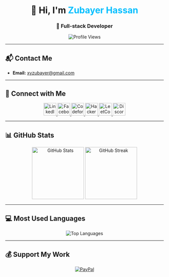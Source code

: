 <!-- PROFILE HEADER -->
<h1 align="center">👋 Hi, I'm <span style="color:#00bfff">Zubayer Hassan</span></h1>
<h3 align="center">🚀 Full-stack Developer</h3>

<p align="center">
  <img src="https://visitcount.itsvg.in/api?id=zubayer99&icon=5&color=3" alt="Profile Views" />
</p>

---

## 📬 Contact Me
- **Email:** [xyzubayer@gmail.com](mailto:xyzubayer@gmail.com)

---

## 🤝 Connect with Me
<p align="center">
  <a href="https://linkedin.com/in/zubayerhassan" target="_blank">
    <img src="https://raw.githubusercontent.com/rahuldkjain/github-profile-readme-generator/master/src/images/icons/Social/linked-in-alt.svg" alt="LinkedIn" height="40" width="40" />
  </a>
  <a href="https://fb.com/3xp1r3d50ul" target="_blank">
    <img src="https://raw.githubusercontent.com/rahuldkjain/github-profile-readme-generator/master/src/images/icons/Social/facebook.svg" alt="Facebook" height="40" width="40" />
  </a>
  <a href="https://codeforces.com/profile/5kullcru5h3r" target="_blank">
    <img src="https://cdn.iconscout.com/icon/free/png-256/code-forces-3628695-3029920.png" alt="Codeforces" height="40" width="40" />
  </a>
  <a href="https://www.hackerrank.com/code_zubayer" target="_blank">
    <img src="https://raw.githubusercontent.com/rahuldkjain/github-profile-readme-generator/master/src/images/icons/Social/hackerrank.svg" alt="HackerRank" height="40" width="40" />
  </a>
  <a href="https://leetcode.com/Zubayerhassan/" target="_blank">
    <img src="https://camo.githubusercontent.com/7c89b46de0f34cfcc4d8c7217c2359d1b1af78c72151f73f4e81b7aa127ca4c6/68747470733a2f2f692e696d6775722e636f6d2f49735335786b5a2e706e67" alt="LeetCode" height="40" width="40" />
  </a>
  <a href="https://discord.gg/nAqgKsFx" target="_blank">
    <img src="https://raw.githubusercontent.com/rahuldkjain/github-profile-readme-generator/master/src/images/icons/Social/discord.svg" alt="Discord" height="40" width="40" />
  </a>
</p>

---

## 📊 GitHub Stats
<p align="center">
  <img src="https://github-readme-stats.vercel.app/api?username=zubayer99&theme=blue-green&hide_border=false&include_all_commits=false&count_private=false" alt="GitHub Stats" height="165" />
  <img src="https://github-readme-streak-stats.herokuapp.com/?user=zubayer99&theme=blue-green&hide_border=false" alt="GitHub Streak" height="165" />
</p>

---

## 💻 Most Used Languages
<p align="center">
  <img src="https://github-readme-stats.vercel.app/api/top-langs/?username=zubayer99&theme=blue-green&hide_border=false&layout=compact" alt="Top Languages" />
</p>

---

## 💰 Support My Work
<p align="center">
  <a href="https://paypal.me/zubayerhassan" target="_blank">
    <img src="https://img.shields.io/badge/PayPal-00457C?style=for-the-badge&logo=paypal&logoColor=white" alt="PayPal" />
  </a>
</p>
